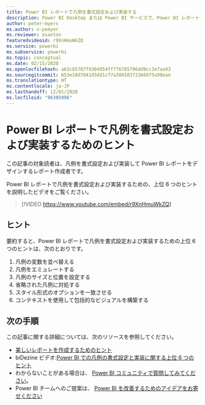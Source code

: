 ```yaml
---
title: Power BI レポートで凡例を書式設定および実装する
description: Power BI Desktop または Power BI サービスで、Power BI レポートのビジュアルの凡例を書式設定および実装するための 6 つのヒントです。
author: peter-myers
ms.author: v-pemyer
ms.reviewer: asaxton
featuredvideoid: r9XnHmuWkZQ
ms.service: powerbi
ms.subservice: powerbi
ms.topic: conceptual
ms.date: 02/15/2020
ms.openlocfilehash: a63c85787f9304954fff76785796dd9cc3e7aa93
ms.sourcegitcommit: 653e18d7041d3dd1cf7a38010372366975a98eae
ms.translationtype: HT
ms.contentlocale: ja-JP
ms.lasthandoff: 12/01/2020
ms.locfileid: "96385996"
---
```

# <a name="tips-to-format-and-implement-legends-in-power-bi-reports"></a>Power BI レポートで凡例を書式設定および実装するためのヒント

この記事の対象読者は、凡例を書式設定および実装して Power BI レポートをデザインするレポート作成者です。

Power BI レポートで凡例を書式設定および実装するための、上位 6 つのヒントを説明したビデオをご覧ください。

> [!VIDEO https://www.youtube.com/embed/r9XnHmuWkZQ]

## <a name="tips"></a>ヒント

要約すると、Power BI レポートで凡例を書式設定および実装するための上位 6 つのヒントは、次のとおりです。

1. 凡例の変数を並べ替える
1. 凡例をエミュレートする
1. 凡例のサイズと位置を設定する
1. 省略された凡例に対処する
1. スタイル形式のオプションを一致させる
1. コンテキストを使用して包括的なビジュアルを構築する

## <a name="next-steps"></a>次の手順

この記事に関する詳細については、次のリソースを参照してください。

- [美しいレポートを作成するためのヒント](../create-reports/desktop-tips-and-tricks-for-creating-reports.md)
- biDezine ビデオ:[Power BI での凡例の書式設定と実装に関する上位 6 つのヒント](https://www.youtube.com/watch?v=r9XnHmuWkZQ)
- わからないことがある場合は、 [Power BI コミュニティで質問してみてください](https://community.powerbi.com/)。
- Power BI チームへのご提案は、 [Power BI を改善するためのアイデアをお寄せください](https://ideas.powerbi.com)

